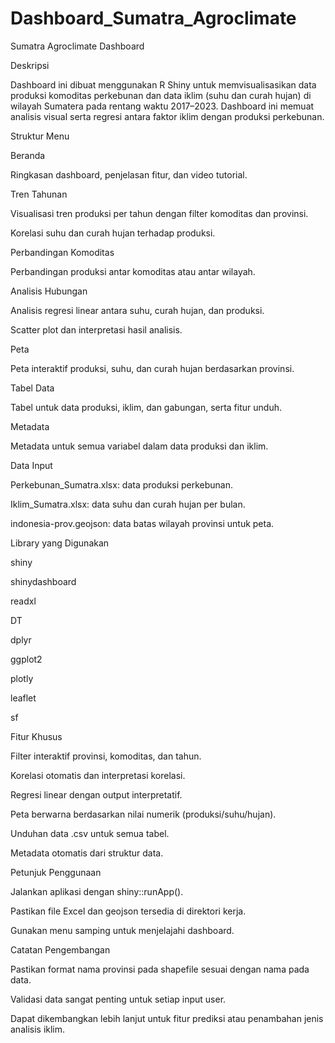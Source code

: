 # Dashboard_Sumatra_Agroclimate
Sumatra Agroclimate Dashboard

Deskripsi

Dashboard ini dibuat menggunakan R Shiny untuk memvisualisasikan data produksi komoditas perkebunan dan data iklim (suhu dan curah hujan) di wilayah Sumatera pada rentang waktu 2017–2023. Dashboard ini memuat analisis visual serta regresi antara faktor iklim dengan produksi perkebunan.

Struktur Menu

Beranda

Ringkasan dashboard, penjelasan fitur, dan video tutorial.

Tren Tahunan

Visualisasi tren produksi per tahun dengan filter komoditas dan provinsi.

Korelasi suhu dan curah hujan terhadap produksi.

Perbandingan Komoditas

Perbandingan produksi antar komoditas atau antar wilayah.

Analisis Hubungan

Analisis regresi linear antara suhu, curah hujan, dan produksi.

Scatter plot dan interpretasi hasil analisis.

Peta

Peta interaktif produksi, suhu, dan curah hujan berdasarkan provinsi.

Tabel Data

Tabel untuk data produksi, iklim, dan gabungan, serta fitur unduh.

Metadata

Metadata untuk semua variabel dalam data produksi dan iklim.

Data Input

Perkebunan_Sumatra.xlsx: data produksi perkebunan.

Iklim_Sumatra.xlsx: data suhu dan curah hujan per bulan.

indonesia-prov.geojson: data batas wilayah provinsi untuk peta.

Library yang Digunakan

shiny

shinydashboard

readxl

DT

dplyr

ggplot2

plotly

leaflet

sf

Fitur Khusus

Filter interaktif provinsi, komoditas, dan tahun.

Korelasi otomatis dan interpretasi korelasi.

Regresi linear dengan output interpretatif.

Peta berwarna berdasarkan nilai numerik (produksi/suhu/hujan).

Unduhan data .csv untuk semua tabel.

Metadata otomatis dari struktur data.

Petunjuk Penggunaan

Jalankan aplikasi dengan shiny::runApp().

Pastikan file Excel dan geojson tersedia di direktori kerja.

Gunakan menu samping untuk menjelajahi dashboard.

Catatan Pengembangan

Pastikan format nama provinsi pada shapefile sesuai dengan nama pada data.

Validasi data sangat penting untuk setiap input user.

Dapat dikembangkan lebih lanjut untuk fitur prediksi atau penambahan jenis analisis iklim.
